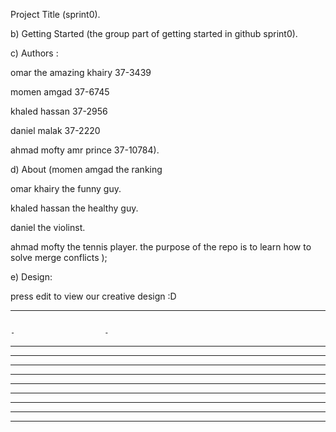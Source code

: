  Project Title (sprint0).
 
b) Getting Started (the group part of getting started in github sprint0).

c) Authors :

omar the amazing khairy 37-3439


momen amgad 37-6745

khaled hassan 37-2956

daniel malak 37-2220

ahmad mofty amr prince 37-10784).

d) About (momen amgad the ranking

omar khairy the funny guy.

khaled hassan the healthy guy.

daniel the violinst.

ahmad mofty the tennis player.
the purpose of the repo is to learn how to solve merge conflicts );

e) Design:

press edit to view our creative design :D 
-------------------------                   ------------       -------------------
																                  -                    -
-                                                 -                    -
-                                                 -                    -
-                                                 -                    -
-                                                 -                    - 
-                 - ----                          -                    - 
-                       -                         -                    - 
-                       -                         -                    - 
-                       -                         -                    - 
-------------------------                   -----------                -   

